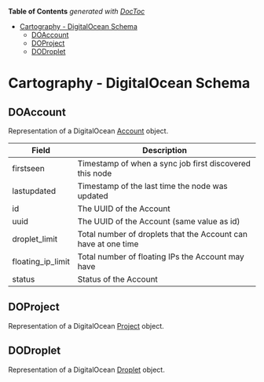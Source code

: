 <!-- START doctoc generated TOC please keep comment here to allow auto update -->
<!-- DON'T EDIT THIS SECTION, INSTEAD RE-RUN doctoc TO UPDATE -->
**Table of Contents**  *generated with [DocToc](https://github.com/thlorenz/doctoc)*

- [Cartography - DigitalOcean Schema](#cartography---digitalocean-schema)
  - [DOAccount](#doaccount)
  - [DOProject](#doproject)
  - [DODroplet](#dodroplet)

<!-- END doctoc generated TOC please keep comment here to allow auto update -->

# Cartography - DigitalOcean Schema

## DOAccount
Representation of a DigitalOcean [Account](https://developers.digitalocean.com/documentation/v2/#account) object.

| Field | Description |
| ----- | ----------- |
| firstseen | Timestamp of when a sync job first discovered this node |
| lastupdated | Timestamp of the last time the node was updated |
| id | The UUID of the Account |
| uuid | The UUID of the Account (same value as id) |
| droplet_limit | Total number of droplets that the Account can have at one time |
| floating_ip_limit | Total number of floating IPs the Account may have |
| status | Status of the Account|

## DOProject
Representation of a DigitalOcean [Project](https://developers.digitalocean.com/documentation/v2/#projects) object.

## DODroplet
Representation of a DigitalOcean [Droplet](https://developers.digitalocean.com/documentation/v2/#droplets) object.